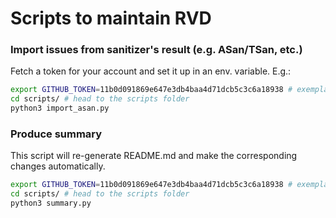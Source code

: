 # Scripts to maintain RVD

### Import issues from sanitizer's result (e.g. ASan/TSan, etc.)

Fetch a token for your account and set it up in an env. variable. E.g.:
```bash
export GITHUB_TOKEN=11b0d091869e647e3db4baa4d71dcb5c3c6a18938 # exemplary token, don't expect it to work, generate your own
cd scripts/ # head to the scripts folder
python3 import_asan.py
```

### Produce summary
This script will re-generate README.md and make the corresponding changes automatically.
```bash
export GITHUB_TOKEN=11b0d091869e647e3db4baa4d71dcb5c3c6a18938 # exemplary token, don't expect it to work, generate your own
cd scripts/ # head to the scripts folder
python3 summary.py
```
